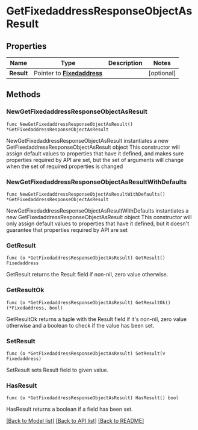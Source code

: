 # GetFixedaddressResponseObjectAsResult

## Properties

Name | Type | Description | Notes
------------ | ------------- | ------------- | -------------
**Result** | Pointer to [**Fixedaddress**](Fixedaddress.md) |  | [optional] 

## Methods

### NewGetFixedaddressResponseObjectAsResult

`func NewGetFixedaddressResponseObjectAsResult() *GetFixedaddressResponseObjectAsResult`

NewGetFixedaddressResponseObjectAsResult instantiates a new GetFixedaddressResponseObjectAsResult object
This constructor will assign default values to properties that have it defined,
and makes sure properties required by API are set, but the set of arguments
will change when the set of required properties is changed

### NewGetFixedaddressResponseObjectAsResultWithDefaults

`func NewGetFixedaddressResponseObjectAsResultWithDefaults() *GetFixedaddressResponseObjectAsResult`

NewGetFixedaddressResponseObjectAsResultWithDefaults instantiates a new GetFixedaddressResponseObjectAsResult object
This constructor will only assign default values to properties that have it defined,
but it doesn't guarantee that properties required by API are set

### GetResult

`func (o *GetFixedaddressResponseObjectAsResult) GetResult() Fixedaddress`

GetResult returns the Result field if non-nil, zero value otherwise.

### GetResultOk

`func (o *GetFixedaddressResponseObjectAsResult) GetResultOk() (*Fixedaddress, bool)`

GetResultOk returns a tuple with the Result field if it's non-nil, zero value otherwise
and a boolean to check if the value has been set.

### SetResult

`func (o *GetFixedaddressResponseObjectAsResult) SetResult(v Fixedaddress)`

SetResult sets Result field to given value.

### HasResult

`func (o *GetFixedaddressResponseObjectAsResult) HasResult() bool`

HasResult returns a boolean if a field has been set.


[[Back to Model list]](../README.md#documentation-for-models) [[Back to API list]](../README.md#documentation-for-api-endpoints) [[Back to README]](../README.md)



